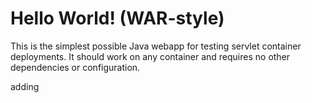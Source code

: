 Hello World! (WAR-style)
===============

This is the simplest possible Java webapp for testing servlet container deployments.  It should work on any container and requires no other dependencies or configuration.

adding


